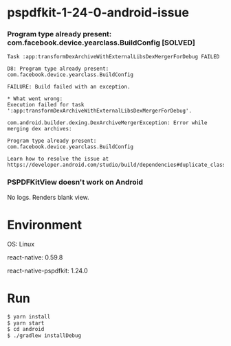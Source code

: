 # pspdfkit-1-24-0-android-issue
### Program type already present: com.facebook.device.yearclass.BuildConfig [SOLVED]
    Task :app:transformDexArchiveWithExternalLibsDexMergerForDebug FAILED

    D8: Program type already present: com.facebook.device.yearclass.BuildConfig

    FAILURE: Build failed with an exception.

    * What went wrong:
    Execution failed for task ':app:transformDexArchiveWithExternalLibsDexMergerForDebug'.

    com.android.builder.dexing.DexArchiveMergerException: Error while merging dex archives:

    Program type already present: com.facebook.device.yearclass.BuildConfig

    Learn how to resolve the issue at https://developer.android.com/studio/build/dependencies#duplicate_classes.


### PSPDFKitView doesn't work on Android
No logs. Renders blank view.


# Environment
OS: Linux

react-native: 0.59.8

react-native-pspdfkit: 1.24.0

# Run
```bash
$ yarn install
$ yarn start
$ cd android
$ ./gradlew installDebug
```
